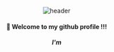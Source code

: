 <div align="center"> 

![header](https://capsule-render.vercel.app/api?type=wave&color=FFA9CE&height=400&text=happyrina&nbsp;◡̈)

#### :wave: Welcome to my github profile !!!

##### I'm 





</div>

